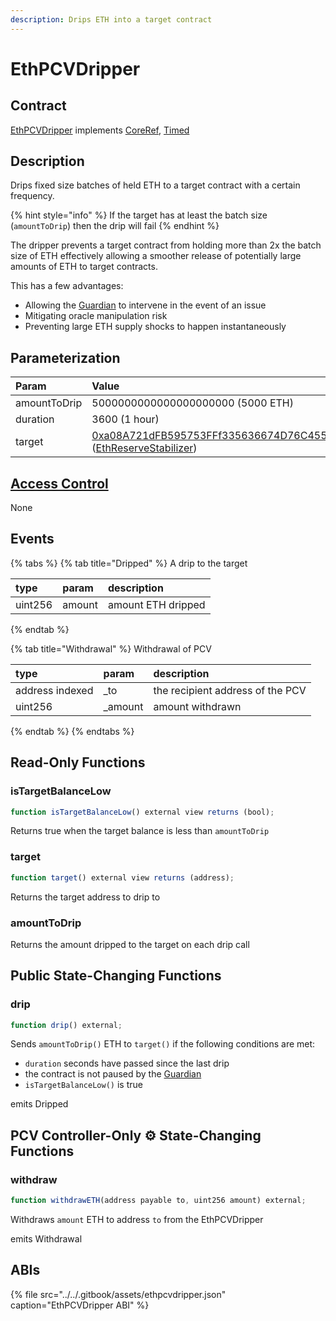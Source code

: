 ```yaml
---
description: Drips ETH into a target contract
---
```


# EthPCVDripper

## Contract

[EthPCVDripper](https://github.com/fei-protocol/fei-protocol-core/blob/master/contracts/pcv/EthPCVDripper.sol) implements [CoreRef](https://github.com/fei-protocol/fei-protocol-core/blob/master/contracts/refs/CoreRef.sol), [Timed](https://github.com/fei-protocol/fei-protocol-core/blob/master/contracts/utils/Timed.sol)

## Description

Drips fixed size batches of held ETH to a target contract with a certain frequency.

{% hint style="info" %}
If the target has at least the batch size \(`amountToDrip`\)  then the drip will fail
{% endhint %}

The dripper prevents a target contract from holding more than 2x the batch size of ETH effectively allowing a smoother release of potentially large amounts of ETH to target contracts.

This has a few advantages:

* Allowing the [Guardian](../../governance/fei-guardian.md) to intervene in the event of an issue
* Mitigating oracle manipulation risk
* Preventing large ETH supply shocks to happen instantaneously

## Parameterization

| Param | Value |
| :--- | :--- |
| amountToDrip | 5000000000000000000000 \(5000 ETH\) |
| duration | 3600 \(1 hour\) |
| target | [0xa08A721dFB595753FFf335636674D76C455B275C](https://etherscan.io/address/0xa08A721dFB595753FFf335636674D76C455B275C) \([EthReserveStabilizer](ethreservestabilizer.md)\) |

## [Access Control](../access-control/) 

None

## Events

{% tabs %}
{% tab title="Dripped" %}
A drip to the target

| type | param | description |
| :--- | :--- | :--- |
| uint256 | amount | amount ETH dripped |
{% endtab %}

{% tab title="Withdrawal" %}
Withdrawal of PCV

| type | param | description |
| :--- | :--- | :--- |
| address indexed | \_to | the recipient address of the PCV |
| uint256 | \_amount | amount withdrawn |
{% endtab %}
{% endtabs %}

## Read-Only Functions

### isTargetBalanceLow

```javascript
function isTargetBalanceLow() external view returns (bool);
```

Returns true when the target balance is less than `amountToDrip`

### target

```javascript
function target() external view returns (address);
```

Returns the target address to drip to

### amountToDrip

Returns the amount dripped to the target on each drip call

## Public State-Changing Functions

### drip

```javascript
function drip() external;
```

Sends `amountToDrip()` ETH to `target()` if the following conditions are met:

* `duration` seconds have passed since the last drip
* the contract is not paused by the [Guardian](../../governance/fei-guardian.md)
* `isTargetBalanceLow()` is true

emits Dripped

## PCV Controller-Only ⚙️ State-Changing Functions

### withdraw

```javascript
function withdrawETH(address payable to, uint256 amount) external;
```

Withdraws `amount` ETH to address `to` from the EthPCVDripper

emits Withdrawal

## ABIs

{% file src="../../.gitbook/assets/ethpcvdripper.json" caption="EthPCVDripper ABI" %}

